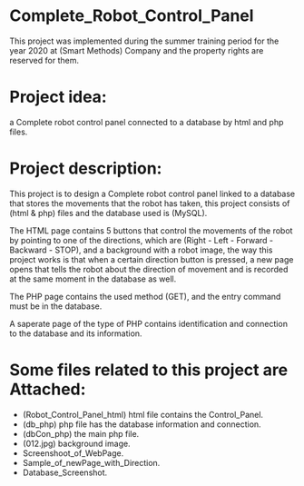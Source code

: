 # Complete_Robot_Control_Panel
This project was implemented during the summer training period for the year 2020 at (Smart Methods) Company and the property rights are reserved for them.

# Project idea:
a Complete robot control panel connected to  a database by html and php files.


# Project description:
This project is to design a Complete robot control panel linked to a database that stores the movements that the robot has taken, this project consists of (html & php) files and the database used is (MySQL).

The HTML page contains 5 buttons that control the movements of the robot by pointing to one of the directions, which are (Right - Left - Forward - Backward - STOP), and a background with a robot image, the way this project works is that when a certain direction button is pressed, a new page opens that tells the robot about the direction of movement and is recorded at the same moment in the database as well.

The PHP page contains the used method (GET), and the entry command must be in the database.

A saperate page of the type of PHP contains identification and connection to the database and its information.

# Some files related to this project are Attached:
- (Robot_Control_Panel_html) html file contains the Control_Panel.
- (db_php) php file has the database information and connection.
- (dbCon_php) the main php file.
- (012.jpg) background image.
- Screenshoot_of_WebPage.
- Sample_of_newPage_with_Direction.
- Database_Screenshot.




